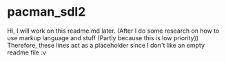 # pacman_sdl2
Hi, I will work on this readme.md later. (After I do some research on how to use markup language and stuff (Partly because this is low priority))
Therefore, these lines act as a placeholder since I don't like an empty readme file :v 

